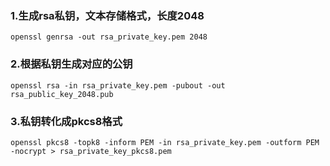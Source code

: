 ### 1.生成rsa私钥，文本存储格式，长度2048

```shell
openssl genrsa -out rsa_private_key.pem 2048
```

### 2.根据私钥生成对应的公钥

```shell
openssl rsa -in rsa_private_key.pem -pubout -out rsa_public_key_2048.pub
```

### 3.私钥转化成pkcs8格式

```shell
openssl pkcs8 -topk8 -inform PEM -in rsa_private_key.pem -outform PEM -nocrypt > rsa_private_key_pkcs8.pem
```









